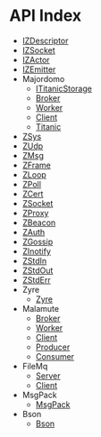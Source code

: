 API Index
=========

* [IZDescriptor](IZDescriptor.md)
* [IZSocket](IZSocket.md)
* [IZActor](IZActor.md)
* [IZEmitter](IZEmitter.md)
* Majordomo
    * [ITitanicStorage](Majordomo-ITitanicStorage.md)
    * [Broker](Majordomo-Broker.md)
    * [Worker](Majordomo-Worker.md)
    * [Client](Majordomo-Client.md)
    * [Titanic](Majordomo-Titanic.md)
* [ZSys](ZSys.md)
* [ZUdp](ZUdp.md)
* [ZMsg](ZMsg.md)
* [ZFrame](ZFrame.md)
* [ZLoop](ZLoop.md)
* [ZPoll](ZPoll.md)
* [ZCert](ZCert.md)
* [ZSocket](ZSocket.md)
* [ZProxy](ZProxy.md)
* [ZBeacon](ZBeacon.md)
* [ZAuth](ZAuth.md)
* [ZGossip](ZGossip.md)
* [ZInotify](ZInotify.md)
* [ZStdIn](ZStdIn.md)
* [ZStdOut](ZStdOut.md)
* [ZStdErr](ZStdErr.md)
* Zyre
    * [Zyre](Zyre-Zyre.md)
* Malamute
    * [Broker](Malamute-Broker.md)
    * [Worker](Malamute-Worker.md)
    * [Client](Malamute-Client.md)
    * [Producer](Malamute-Producer.md)
    * [Consumer](Malamute-Consumer.md)
* FileMq
    * [Server](FileMq-Server.md)
    * [Client](FileMq-Client.md)
* MsgPack
    * [MsgPack](MsgPack-MsgPack.md)
* Bson
    * [Bson](Bson-Bson.md)

